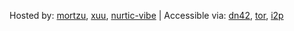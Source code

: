 Hosted by: [mortzu](mailto:me@mortzu.de), [xuu](mailto:xuu@sour.is), [nurtic-vibe](mailto:nurtic-vibe@grmml.eu) | Accessible via: [dn42](http://internal.dn42), [tor](http://jsptropkiix3ki5u.onion), [i2p](http://beb6v2i4jevo72vvnx6segsk4zv3pu3prbwcfuta3bzrcv7boy2q.b32.i2p/)
